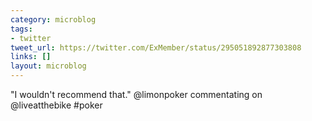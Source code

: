 ```yaml
---
category: microblog
tags:
- twitter
tweet_url: https://twitter.com/ExMember/status/295051892877303808
links: []
layout: microblog
---
```

"I wouldn't recommend that." @limonpoker commentating on @liveatthebike #poker
